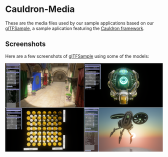 # Cauldron-Media

These are the media files used by our sample applications based on our [glTFSample](https://github.com/GPUOpen-LibrariesAndSDKs/glTFSample), a sample aplication featuring the [Cauldron framework](https://github.com/GPUOpen-LibrariesAndSDKs/Cauldron).

## Screenshots

Here are a few screenshots of [glTFSample](https://github.com/GPUOpen-LibrariesAndSDKs/glTFSample) using some of the models:

![Screenshot](screenshot.png)
